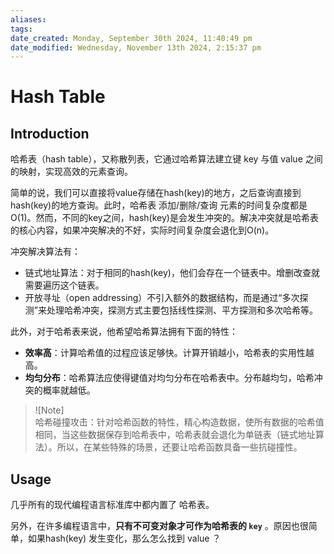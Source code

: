 ```yaml
---
aliases: 
tags: 
date_created: Monday, September 30th 2024, 11:40:49 pm
date_modified: Wednesday, November 13th 2024, 2:15:37 pm
---
```


# Hash Table

## Introduction

哈希表（hash table），又称散列表，它通过哈希算法建立键 key 与值 value 之间的映射，实现高效的元素查询。

简单的说，我们可以直接将value存储在hash(key)的地方，之后查询直接到hash(key)的地方查询。此时，哈希表 添加/删除/查询 元素的时间复杂度都是O(1)。然而，不同的key之间，hash(key)是会发生冲突的。解决冲突就是哈希表的核心内容，如果冲突解决的不好，实际时间复杂度会退化到O(n)。

冲突解决算法有：

- 链式地址算法：对于相同的hash(key)，他们会存在一个链表中。增删改查就需要遍历这个链表。
- 开放寻址（open addressing）不引入额外的数据结构，而是通过“多次探测”来处理哈希冲突，探测方式主要包括线性探测、平方探测和多次哈希等。

此外，对于哈希表来说，他希望哈希算法拥有下面的特性：

- **效率高**：计算哈希值的过程应该足够快。计算开销越小，哈希表的实用性越高。
- **均匀分布**：哈希算法应使得键值对均匀分布在哈希表中。分布越均匀，哈希冲突的概率就越低。

> ![Note]  
> 哈希碰撞攻击：针对哈希函数的特性，精心构造数据，使所有数据的哈希值相同，当这些数据保存到哈希表中，哈希表就会退化为单链表（链式地址算法）。所以，在某些特殊的场景，还要让哈希函数具备一些抗碰撞性。

## Usage

几乎所有的现代编程语言标准库中都内置了 哈希表。

另外，在许多编程语言中，**只有不可变对象才可作为哈希表的 `key`** 。原因也很简单，如果hash(key) 发生变化，那么怎么找到 value ？
